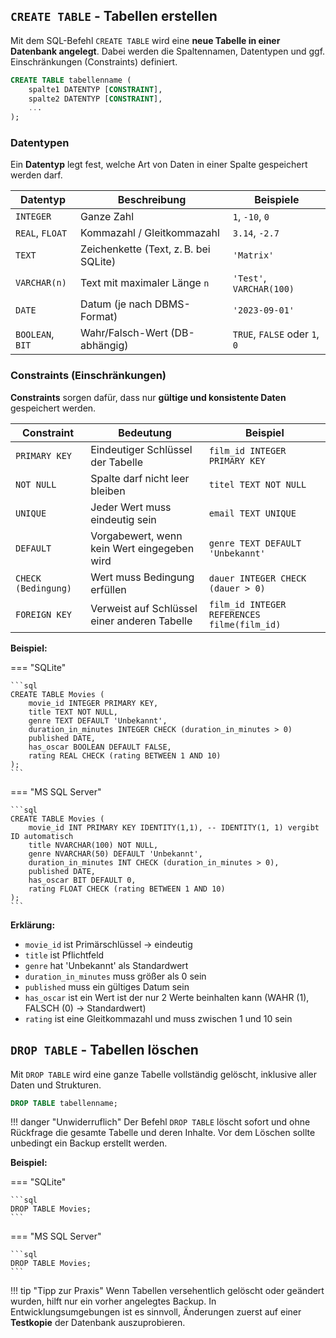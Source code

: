 ## `CREATE TABLE` - Tabellen erstellen

Mit dem SQL-Befehl `CREATE TABLE` wird eine **neue Tabelle in einer Datenbank angelegt**. Dabei werden die Spaltennamen, Datentypen und ggf. Einschränkungen (Constraints) definiert.


```sql
CREATE TABLE tabellenname (
    spalte1 DATENTYP [CONSTRAINT],
    spalte2 DATENTYP [CONSTRAINT],
    ...
);
```

### Datentypen

Ein **Datentyp** legt fest, welche Art von Daten in einer Spalte gespeichert werden darf.

| Datentyp     | Beschreibung                             | Beispiele            |
|--------------|------------------------------------------|----------------------|
| `INTEGER`    | Ganze Zahl                               | `1`, `-10`, `0`      |
| `REAL`, `FLOAT`       | Kommazahl / Gleitkommazahl               | `3.14`, `-2.7`       |
| `TEXT`       | Zeichenkette (Text, z. B. bei SQLite)    | `'Matrix'`           |
| `VARCHAR(n)` | Text mit maximaler Länge `n`             | `'Test'`, `VARCHAR(100)` |
| `DATE`       | Datum (je nach DBMS-Format)              | `'2023-09-01'`       |
| `BOOLEAN`, `BIT`    | Wahr/Falsch-Wert (DB-abhängig)           | `TRUE`, `FALSE` oder `1`, `0` |


### Constraints (Einschränkungen)

**Constraints** sorgen dafür, dass nur **gültige und konsistente Daten** gespeichert werden.

| Constraint         | Bedeutung                                            | Beispiel                                |
|--------------------|-----------------------------------------------------|-----------------------------------------|
| `PRIMARY KEY`      | Eindeutiger Schlüssel der Tabelle                   | `film_id INTEGER PRIMARY KEY`           |
| `NOT NULL`         | Spalte darf nicht leer bleiben                      | `titel TEXT NOT NULL`                   |
| `UNIQUE`           | Jeder Wert muss eindeutig sein                      | `email TEXT UNIQUE`                     |
| `DEFAULT`          | Vorgabewert, wenn kein Wert eingegeben wird         | `genre TEXT DEFAULT 'Unbekannt'`        |
| `CHECK (Bedingung)`| Wert muss Bedingung erfüllen                        | `dauer INTEGER CHECK (dauer > 0)`       |
| `FOREIGN KEY`      | Verweist auf Schlüssel einer anderen Tabelle        | `film_id INTEGER REFERENCES filme(film_id)` |


**Beispiel:** 

=== "SQLite"

    ```sql
    CREATE TABLE Movies (
        movie_id INTEGER PRIMARY KEY,
        title TEXT NOT NULL,
        genre TEXT DEFAULT 'Unbekannt',
        duration_in_minutes INTEGER CHECK (duration_in_minutes > 0)
        published DATE,
        has_oscar BOOLEAN DEFAULT FALSE,
        rating REAL CHECK (rating BETWEEN 1 AND 10)
    );
    ```

=== "MS SQL Server"

    ```sql
    CREATE TABLE Movies (
        movie_id INT PRIMARY KEY IDENTITY(1,1), -- IDENTITY(1, 1) vergibt ID automatisch
        title NVARCHAR(100) NOT NULL,
        genre NVARCHAR(50) DEFAULT 'Unbekannt',
        duration_in_minutes INT CHECK (duration_in_minutes > 0),
        published DATE,
        has_oscar BIT DEFAULT 0,
        rating FLOAT CHECK (rating BETWEEN 1 AND 10)
    );
    ```

**Erklärung:**

- `movie_id` ist Primärschlüssel → eindeutig
- `title` ist Pflichtfeld
- `genre` hat 'Unbekannt' als Standardwert
- `duration_in_minutes` muss größer als 0 sein
- `published` muss ein gültiges Datum sein
- `has_oscar` ist ein Wert ist der nur 2 Werte beinhalten kann (WAHR (1), FALSCH (0) → Standardwert)
- `rating` ist eine Gleitkommazahl und muss zwischen 1 und 10 sein



## `DROP TABLE` - Tabellen löschen

Mit `DROP TABLE` wird eine ganze Tabelle vollständig gelöscht, inklusive aller Daten und Strukturen.

```sql
DROP TABLE tabellenname;
```

!!! danger "Unwiderruflich"
    Der Befehl `DROP TABLE` löscht sofort und ohne Rückfrage die gesamte Tabelle und deren Inhalte.
    Vor dem Löschen sollte unbedingt ein Backup erstellt werden.

**Beispiel:** 

=== "SQLite"

    ```sql
    DROP TABLE Movies;
    ```

=== "MS SQL Server"

    ```sql
    DROP TABLE Movies;
    ```

!!! tip "Tipp zur Praxis"
    Wenn Tabellen versehentlich gelöscht oder geändert wurden, hilft nur ein vorher angelegtes Backup.
    In Entwicklungsumgebungen ist es sinnvoll, Änderungen zuerst auf einer **Testkopie** der Datenbank auszuprobieren.